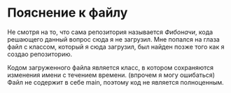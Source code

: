 # Пояснение к файлу

Не смотря на то, что сама репозитория называется *Фибоначи*, кода решающего данный вопрос сюда я не загрузил. 
Мне попался на глаза файл с классом, который я сюда загрузил, был найден позже того как я создао репозиторию. 

Кодом загруженного файла является класс, в котором сохраняются изменения имени с течением времени. (впрочем я могу ошибаться)
Файл не содержит в себе main, поэтому код не является полноценным.

